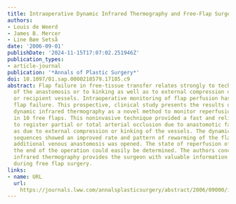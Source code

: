 ```yaml
---
title: Intraoperative Dynamic Infrared Thermography and Free-Flap Surgery
authors:
- Louis de Weerd
- James B. Mercer
- Line Bøe Setså
date: '2006-09-01'
publishDate: '2024-11-15T17:07:02.251946Z'
publication_types:
- article-journal
publication: '*Annals of Plastic Surgery*'
doi: 10.1097/01.sap.0000218579.17185.c9
abstract: Flap failure in free-tissue transfer relates strongly to technical failure
  of the anastomosis or to kinking as well as to external compression of the donor
  or recipient vessels. Intraoperative monitoring of flap perfusion has shown to prevent
  flap failure. This prospective, clinical study presents the results of intraoperative
  dynamic infrared thermography as a novel method to monitor reperfusion indirectly
  in 10 free flaps. This noninvasive technique provided a fast and reliable method
  to register partial or total arterial occlusion due to anastomotic failure, as well
  as due to external compression or kinking of the vessels. The dynamic infrared image
  sequences showed an improved rate and pattern of rewarming of the flap after an
  additional venous anastomosis was opened. The state of reperfusion of the flap at
  the end of the operation could easily be determined. The authors conclude that dynamic
  infrared thermography provides the surgeon with valuable information on flap reperfusion
  during free flap surgery.
links:
- name: URL
  url: 
    https://journals.lww.com/annalsplasticsurgery/abstract/2006/09000/intraoperative_dynamic_infrared_thermography_and.10.aspx
---
```

